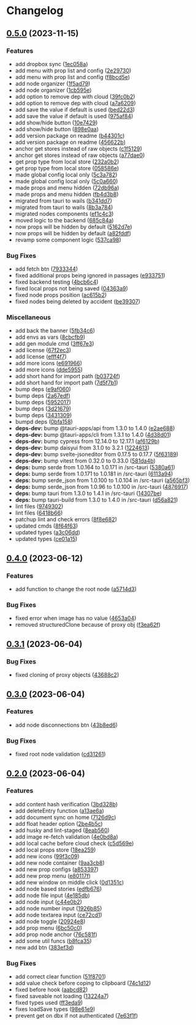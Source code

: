 # Changelog

## [0.5.0](https://github.com/Darckfast/script-writing/compare/v0.4.0...v0.5.0) (2023-11-15)


### Features

* add dropbox sync ([1ec058a](https://github.com/Darckfast/script-writing/commit/1ec058a93449bf9b859730f5b4b8c0965d1dabcf))
* add menu with prop list and config ([2e29730](https://github.com/Darckfast/script-writing/commit/2e2973090cb8e2a282c854954af650d1b36c2af9))
* add menu with prop list and config ([f8bcd5e](https://github.com/Darckfast/script-writing/commit/f8bcd5e86fe74de795e4f6dababf8bdd9adde635))
* add node organizer ([1f5ad79](https://github.com/Darckfast/script-writing/commit/1f5ad796378979a60b03f25f4b8150321b01a0fc))
* add node organizer ([1cb595e](https://github.com/Darckfast/script-writing/commit/1cb595e8f56f5328a304dee9a476a4185ef2e544))
* add option to remove dep with cloud ([39fc0b2](https://github.com/Darckfast/script-writing/commit/39fc0b2ca10668edca4857a4d705ad9b9540a240))
* add option to remove dep with cloud ([a7a6209](https://github.com/Darckfast/script-writing/commit/a7a6209c40b18527cafc2d12887d7a748c47f5e6))
* add save the value if default is used ([bed22d3](https://github.com/Darckfast/script-writing/commit/bed22d36fffc72079426d63bf25d0b5f42560b78))
* add save the value if default is used ([975af84](https://github.com/Darckfast/script-writing/commit/975af84affc8a881b5e733a7e75f2e19afb5656f))
* add show/hide button ([10e7429](https://github.com/Darckfast/script-writing/commit/10e742902126c99a3a7f4cfdc001ee2c31c54559))
* add show/hide button ([898e0aa](https://github.com/Darckfast/script-writing/commit/898e0aa0c6137e9bc0c5cf077f557485fa042837))
* add version package on readme ([b44301c](https://github.com/Darckfast/script-writing/commit/b44301c1758f98caad7751a4aecfdd8e924477b2))
* add version package on readme ([456622b](https://github.com/Darckfast/script-writing/commit/456622be048ae0fcac5d47615a8858fcdff52baa))
* anchor get stores instead of raw objects ([c1f5129](https://github.com/Darckfast/script-writing/commit/c1f5129d0033c3e46f231fbee874580f695be285))
* anchor get stores instead of raw objects ([a77dae0](https://github.com/Darckfast/script-writing/commit/a77dae05e94b366d24b1ca1d682a3146e4dc8475))
* get prop type from local store ([232a0b2](https://github.com/Darckfast/script-writing/commit/232a0b2884261a147cce48db1fc727225dc55957))
* get prop type from local store ([058586e](https://github.com/Darckfast/script-writing/commit/058586eb2af5ad6d72fa7156f81f63db9c977cb9))
* made global config local only ([5c3a782](https://github.com/Darckfast/script-writing/commit/5c3a7823a3f778f5928d7639ae43d1981fc8c5f6))
* made global config local only ([5c0a660](https://github.com/Darckfast/script-writing/commit/5c0a66044c5c9e8107835af0adf830565a09d0a9))
* made props and menu hidden ([72db96a](https://github.com/Darckfast/script-writing/commit/72db96a5306f7a8a0f8ef17066cf3307c1ccd87b))
* made props and menu hidden ([fb4d3b8](https://github.com/Darckfast/script-writing/commit/fb4d3b8e80483d57dfe1b5c520683839e3c7d3e7))
* migrated from tauri to wails ([b341dd7](https://github.com/Darckfast/script-writing/commit/b341dd7f0d5b70e096ffad63681a21a581e98ba2))
* migrated from tauri to wails ([8b3a784](https://github.com/Darckfast/script-writing/commit/8b3a7849e88d79ada502f4f4f394e50a4dbc398e))
* migrated nodes components ([ef1c4c3](https://github.com/Darckfast/script-writing/commit/ef1c4c327485815945a16b5c1f285475a811c390))
* moved logic to the backend ([685c84a](https://github.com/Darckfast/script-writing/commit/685c84a3700e40d553d31efa615791878788df1a))
* now props will be hidden by default ([5162d7e](https://github.com/Darckfast/script-writing/commit/5162d7eea1c9c46c1835299ac6a65011aa09bdd7))
* now props will be hidden by default ([a82fddf](https://github.com/Darckfast/script-writing/commit/a82fddfd51e3d2215e8765d9684529696beb566e))
* revamp some component logic ([537ca98](https://github.com/Darckfast/script-writing/commit/537ca9890fba2f609c5c962f733f789f753489d7))


### Bug Fixes

* add fetch btn ([7933344](https://github.com/Darckfast/script-writing/commit/79333446dc5800069c65bf3f83c4e0ab069d8034))
* fixed additional props being ignored in passages ([e933751](https://github.com/Darckfast/script-writing/commit/e933751911c251bb9b87d3776a6d8cc96f84c2ac))
* fixed backend testing ([4bcb6c4](https://github.com/Darckfast/script-writing/commit/4bcb6c485ed36aadb903000d25299818be66edca))
* fixed local props not being saved ([04363a9](https://github.com/Darckfast/script-writing/commit/04363a9aacc7d1be4f978a9886840510faf323de))
* fixed node props position ([ac615b2](https://github.com/Darckfast/script-writing/commit/ac615b2ddeca8e9ebe53925c9f2b5b9c934fd00f))
* fixed nodes being deleted by accident ([be39307](https://github.com/Darckfast/script-writing/commit/be39307b9c9ef7045b466fbdd3a2aef6a95656a9))


### Miscellaneous

* add back the banner ([5fb34c6](https://github.com/Darckfast/script-writing/commit/5fb34c6b7858e3ace21e6c1d609aa4dd6128a701))
* add envs as vars ([8cbcfb9](https://github.com/Darckfast/script-writing/commit/8cbcfb954604533203bc0bc729130ab2ea78e173))
* add gen module cmd ([3ff67e3](https://github.com/Darckfast/script-writing/commit/3ff67e320fe4f06e3f356a91619a292723c81994))
* add license ([67f2ec3](https://github.com/Darckfast/script-writing/commit/67f2ec3856da64c0d0bccb52715efeb7441e4f02))
* add license ([efff4f7](https://github.com/Darckfast/script-writing/commit/efff4f79a7eda37d869c47db82eb1bb2da9c3cb7))
* add more icons ([e691966](https://github.com/Darckfast/script-writing/commit/e69196602bd6d8b32d3687fc956f5595867bd36f))
* add more icons ([dde5955](https://github.com/Darckfast/script-writing/commit/dde595598ea538701e5777e6f2e3901debc0214d))
* add short hand for import path ([b03724f](https://github.com/Darckfast/script-writing/commit/b03724f8b5476404f16266beba67fe85d105c002))
* add short hand for import path ([7d5f7b1](https://github.com/Darckfast/script-writing/commit/7d5f7b17be1b996eedfd4c945267bc3004b40ecd))
* bump deps ([e9af060](https://github.com/Darckfast/script-writing/commit/e9af0605222dcb998b6b91715ad2b69f482de82b))
* bump deps ([2a67edf](https://github.com/Darckfast/script-writing/commit/2a67edf8179a381187e4916c639d203765b008f8))
* bump deps ([5952017](https://github.com/Darckfast/script-writing/commit/595201721a527c3567dc7bc3fa0fba1332f162a2))
* bump deps ([3d21679](https://github.com/Darckfast/script-writing/commit/3d216797e24b8be5455617d67b18e0022e62e789))
* bump deps ([3431309](https://github.com/Darckfast/script-writing/commit/3431309eb3c411899850a006c030c0be62da9c3b))
* bumpd deps ([0bfa158](https://github.com/Darckfast/script-writing/commit/0bfa158cf576093b01cc6c31566380c48871f2ef))
* **deps-dev:** bump @tauri-apps/api from 1.3.0 to 1.4.0 ([e2ae688](https://github.com/Darckfast/script-writing/commit/e2ae6882ec8d44e9668bc7b975a865612bf192fc))
* **deps-dev:** bump @tauri-apps/cli from 1.3.1 to 1.4.0 ([4d38d01](https://github.com/Darckfast/script-writing/commit/4d38d01c3196167bc249a31c48420a1ad5453294))
* **deps-dev:** bump cypress from 12.14.0 to 12.17.1 ([af6129b](https://github.com/Darckfast/script-writing/commit/af6129b4ef10c069082516994707761575a87b52))
* **deps-dev:** bump daisyui from 3.1.0 to 3.2.1 ([1224613](https://github.com/Darckfast/script-writing/commit/1224613b77cddad94589cfda068e9b36d93b62b6))
* **deps-dev:** bump svelte-jsoneditor from 0.17.5 to 0.17.7 ([5f63189](https://github.com/Darckfast/script-writing/commit/5f6318947eb3fdc603f5f14a7095dae63464d2e1))
* **deps-dev:** bump vitest from 0.32.0 to 0.33.0 ([581da4b](https://github.com/Darckfast/script-writing/commit/581da4b673f39ded14625f0f58f89be848323cc3))
* **deps:** bump serde from 1.0.164 to 1.0.171 in /src-tauri ([5380a61](https://github.com/Darckfast/script-writing/commit/5380a619e709a147802dc51fe6d2b9144ab02cc5))
* **deps:** bump serde from 1.0.171 to 1.0.181 in /src-tauri ([6113a94](https://github.com/Darckfast/script-writing/commit/6113a94fba90fba068836639e5cc6660253cb0c0))
* **deps:** bump serde_json from 1.0.100 to 1.0.104 in /src-tauri ([a565bf3](https://github.com/Darckfast/script-writing/commit/a565bf39de4c6f1e1df00bb96c62fef4dfc8466c))
* **deps:** bump serde_json from 1.0.96 to 1.0.100 in /src-tauri ([4876917](https://github.com/Darckfast/script-writing/commit/48769171c616bad2960b250219697ea74322b980))
* **deps:** bump tauri from 1.3.0 to 1.4.1 in /src-tauri ([14307be](https://github.com/Darckfast/script-writing/commit/14307be4ef45b22bd5467ecd2f89f4071872ff65))
* **deps:** bump tauri-build from 1.3.0 to 1.4.0 in /src-tauri ([d56a821](https://github.com/Darckfast/script-writing/commit/d56a82144c47def488dbc5f430a71eae2251c82c))
* lint files ([9749302](https://github.com/Darckfast/script-writing/commit/974930232212cedc3815a7c9e5bb0f0e05e9c07e))
* lint files ([6418b66](https://github.com/Darckfast/script-writing/commit/6418b66d8401d34a3933f541ca1e69d552e1d85c))
* patchup lint and check errors ([8f8e682](https://github.com/Darckfast/script-writing/commit/8f8e682c2ef1ba9e9189d4c708dd50c04cdb194d))
* updated cmds ([8f64f63](https://github.com/Darckfast/script-writing/commit/8f64f63f50b0ae0bbd75217e780f23e3da683ae1))
* updated types ([a3c06dd](https://github.com/Darckfast/script-writing/commit/a3c06dda013492cd02f0063552282f8d45b90944))
* updated types ([ce01a15](https://github.com/Darckfast/script-writing/commit/ce01a150f829b47d6297ca2dc09d18c1b00e478d))

## [0.4.0](https://github.com/Darckfast/script-writing/compare/v0.3.1...v0.4.0) (2023-06-12)


### Features

* add function to change the root node ([a5714d3](https://github.com/Darckfast/script-writing/commit/a5714d3a8497549a51aacd1ee94d86de902d1c36))


### Bug Fixes

* fixed error when image has no value ([4653a04](https://github.com/Darckfast/script-writing/commit/4653a04570ee984f3b2b1c647d76e7d7deeb5413))
* removed structuredClone because of proxy obj ([f3ea62f](https://github.com/Darckfast/script-writing/commit/f3ea62fa805ed98135435c6447b86a4f741b1e8f))

## [0.3.1](https://github.com/Darckfast/script-writing/compare/v0.3.0...v0.3.1) (2023-06-04)


### Bug Fixes

* fixed cloning of proxy objects ([43688c2](https://github.com/Darckfast/script-writing/commit/43688c2efa07877ba7c45c0b44e02c56bc47a61b))

## [0.3.0](https://github.com/Darckfast/script-writing/compare/v0.2.0...v0.3.0) (2023-06-04)


### Features

* add node disconnections btn ([43b8ed6](https://github.com/Darckfast/script-writing/commit/43b8ed6ce125346b830f4a7f27a1eac561a0f8e7))


### Bug Fixes

* fixed root node validation ([cd31261](https://github.com/Darckfast/script-writing/commit/cd31261036852d40f4b33501a85f5befad4ca297))

## [0.2.0](https://github.com/Darckfast/script-writing/compare/v0.1.17...v0.2.0) (2023-06-04)


### Features

* add content hash verification ([3bd328b](https://github.com/Darckfast/script-writing/commit/3bd328b516148b73bf4994f56f0997c1f56f10c5))
* add deleteEntry function ([a13ae6a](https://github.com/Darckfast/script-writing/commit/a13ae6a6792e59e3a3bee67bccc97b55fbeb0feb))
* add document sync on home ([7126d9c](https://github.com/Darckfast/script-writing/commit/7126d9c34671f75e2b97e3093d6868af3db5ab2e))
* add float header option ([2be4b5c](https://github.com/Darckfast/script-writing/commit/2be4b5c11fb66ba7f42df3cbf18ce2e440b7f291))
* add husky and lint-staged ([8eab560](https://github.com/Darckfast/script-writing/commit/8eab5601432f9ca4e475222dedfa4a530651a824))
* add image re-fetch validation ([4e0bd8a](https://github.com/Darckfast/script-writing/commit/4e0bd8ace572ea963e768ffb69f9a29f03e20501))
* add local cache before cloud check ([c5d569e](https://github.com/Darckfast/script-writing/commit/c5d569ec22ecbf7229e47c4c4ed81f3203e05b33))
* add local props store ([18ea259](https://github.com/Darckfast/script-writing/commit/18ea2593f41167d1e90f8efb5698c0afeaaba63e))
* add new icons ([99f3c09](https://github.com/Darckfast/script-writing/commit/99f3c094d3dbc0e7ca06acfdf7147294f05afe65))
* add new node container ([9aa3cb8](https://github.com/Darckfast/script-writing/commit/9aa3cb8358021f02def1f11ebdc8960564542dbb))
* add new prop configs ([a853397](https://github.com/Darckfast/script-writing/commit/a853397e5b1904afaac9759b2dc59b54d8d287cd))
* add new prop menu ([e80117f](https://github.com/Darckfast/script-writing/commit/e80117f2b2592a8e4be857ce5b5b21a338d089ff))
* add new window on middle click ([0d1351c](https://github.com/Darckfast/script-writing/commit/0d1351c1d82a72bfeaa0bc63a9ccf1a96acca91c))
* add node based stories ([edfb676](https://github.com/Darckfast/script-writing/commit/edfb6761a1513b2bba7a60b51d9da4ba427120bf))
* add node file input ([4e185db](https://github.com/Darckfast/script-writing/commit/4e185dbb12e7984f2aed7e32c6ac79a94e3c2bf5))
* add node input ([c44e0b2](https://github.com/Darckfast/script-writing/commit/c44e0b259c793b09463699b70b0f4d81c3a3e148))
* add node number input ([1926b85](https://github.com/Darckfast/script-writing/commit/1926b85d3b9ceeaa74101ef382d705309b2acdd6))
* add node textarea input ([ce72cd1](https://github.com/Darckfast/script-writing/commit/ce72cd194b6db1a0a9d571d1a722854eaef79a23))
* add node toggle ([20924e8](https://github.com/Darckfast/script-writing/commit/20924e861566ec7836004b66395d42237590c380))
* add prop menu ([6bc50c0](https://github.com/Darckfast/script-writing/commit/6bc50c0c3c57a33686c5672afd18bb892719f295))
* add prop node anchor ([76c581f](https://github.com/Darckfast/script-writing/commit/76c581f3c32c1cadf90fa942976a16162744cefb))
* add some util funcs ([b8fca35](https://github.com/Darckfast/script-writing/commit/b8fca358d721c06c33c932fe65a47d6ad1397b34))
* new add btn ([383ef3d](https://github.com/Darckfast/script-writing/commit/383ef3d782e0256032057ac1011d4ddd7361b21c))


### Bug Fixes

* add correct clear function ([51f8701](https://github.com/Darckfast/script-writing/commit/51f870164c9477cd6d44f75140c95fb2e9cae15e))
* add value check before coping to clipboard ([74c1d12](https://github.com/Darckfast/script-writing/commit/74c1d12b325bc386ed244c7013fd350e6b28c940))
* fixed before hook ([aabcd82](https://github.com/Darckfast/script-writing/commit/aabcd8293c056f75b473ad979a8e5f863a7dd9df))
* fixed saveable not loading ([13224a7](https://github.com/Darckfast/script-writing/commit/13224a796975574e7e5581faf171dd53e7b17f74))
* fixed types used ([ff3eda9](https://github.com/Darckfast/script-writing/commit/ff3eda94326d93d6ac3570a64d3e81e0726f7ee9))
* fixes loadSave types ([98e61e9](https://github.com/Darckfast/script-writing/commit/98e61e96cfc9dba5c70238149a7a9bde222782ed))
* prevent get on dbx if not authenticated ([7e63f1f](https://github.com/Darckfast/script-writing/commit/7e63f1fb3207d247e02275af6c9ec68eef34ef9d))
